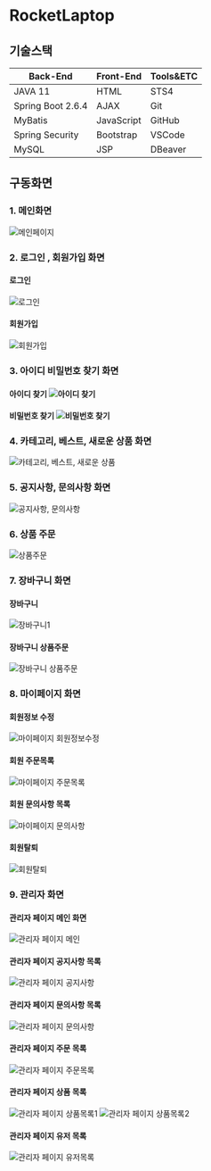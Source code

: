 # RocketLaptop

## 기술스택

| Back-End          | Front-End  | Tools&ETC |
| ----------------- | ---------- | --------- |
| JAVA 11           | HTML       | STS4      |
| Spring Boot 2.6.4 | AJAX       | Git       |
| MyBatis           | JavaScript | GitHub    |
| Spring Security   | Bootstrap  | VSCode    |
| MySQL             | JSP        | DBeaver   |

## 구동화면

### 1. 메인화면

![메인페이지](https://user-images.githubusercontent.com/41312091/160991703-fd0bc270-9618-4dc8-9161-911520c2b949.gif)

### 2. 로그인 , 회원가입 화면

#### 로그인

![로그인](https://user-images.githubusercontent.com/41312091/160991843-840da67f-b35c-42de-8d1e-3e47ebd66c79.gif)

#### 회원가입

![회원가입](https://user-images.githubusercontent.com/41312091/160991867-180e7ad4-ad1c-498e-ac64-32ef0492b3c3.gif)

### 3. 아이디 비밀번호 찾기 화면

#### 아이디 찾기 ![아이디 찾기](https://user-images.githubusercontent.com/41312091/160992065-39af048c-fe55-4744-8c4b-fa13a55cd51b.gif)

#### 비밀번호 찾기 ![비밀번호 찾기](https://user-images.githubusercontent.com/41312091/160992073-5b3307db-f42f-427d-9e0a-bba9534e7892.gif)

### 4. 카테고리, 베스트, 새로운 상품 화면

![카테고리, 베스트, 새로운 상품](https://user-images.githubusercontent.com/41312091/160992224-084fa806-dea0-4fe1-ab88-790c547557ad.gif)

### 5. 공지사항, 문의사항 화면

![공지사항, 문의사항](https://user-images.githubusercontent.com/41312091/160992829-cbb79137-0662-4ffe-95a2-1857400d5782.gif)

### 6. 상품 주문

![상품주문](https://user-images.githubusercontent.com/41312091/160992944-3e10a65e-bbdd-4e92-9fa7-53e29aa43115.gif)

### 7. 장바구니 화면

#### 장바구니

![장바구니1](https://user-images.githubusercontent.com/41312091/160993039-fbb872c4-b52b-4861-8ee9-11c6de0dca1b.gif)

#### 장바구니 상품주문

![장바구니 상품주문](https://user-images.githubusercontent.com/41312091/160993041-01e578f4-ce53-4962-8ebd-ae89cf89dc8b.gif)

### 8. 마이페이지 화면

#### 회원정보 수정

![마이페이지 회원정보수정](https://user-images.githubusercontent.com/41312091/160993420-5ec40a07-8d7e-499a-9a71-6001ad81e398.gif)

#### 회원 주문목록

![마이페이지 주문목록](https://user-images.githubusercontent.com/41312091/160993424-289ca441-1f3d-49d5-b968-625399379095.gif)

#### 회원 문의사항 목록

![마이페이지 문의사항](https://user-images.githubusercontent.com/41312091/160993429-2cb203ad-d067-4653-93f7-c279556928e9.gif)

#### 회원탈퇴

![회원탈퇴](https://user-images.githubusercontent.com/41312091/161190444-23ec41e6-559d-447c-88f3-9f2234921c0b.gif)

### 9. 관리자 화면

#### 관리자 페이지 메인 화면

![관리자 페이지 메인](https://user-images.githubusercontent.com/41312091/160993756-d2d14072-fe3c-479c-9ceb-2dda51527c81.gif)

#### 관리자 페이지 공지사항 목록

![관리자 페이지 공지사항](https://user-images.githubusercontent.com/41312091/160993765-4ee8249b-e225-4bdd-8ad0-14ef821caa18.gif)

#### 관리자 페이지 문의사항 목록

![관리자 페이지 문의사항](https://user-images.githubusercontent.com/41312091/160993772-13ae22ee-9c2f-4484-8269-9c49b7f2c6c3.gif)

#### 관리자 페이지 주문 목록

![관리자 페이지 주문목록](https://user-images.githubusercontent.com/41312091/160993803-271b7737-6d9c-4fbc-943f-fe43acb124f0.gif)

#### 관리자 페이지 상품 목록

![관리자 페이지 상품목록1](https://user-images.githubusercontent.com/41312091/160993779-17ce8aa7-32bb-4f8f-8852-807e49adf8b2.gif)
![관리자 페이지 상품목록2](https://user-images.githubusercontent.com/41312091/160993786-3594326d-acac-4a94-a3a1-3ae0b001793c.gif)

#### 관리자 페이지 유저 목록

![관리자 페이지 유저목록](https://user-images.githubusercontent.com/41312091/160993796-9da75c40-5cbf-4097-a213-ce4806c116a2.gif)
